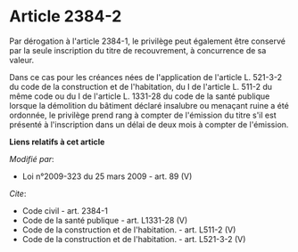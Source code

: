 # Article 2384-2

Par dérogation à l'article 2384-1, le privilège peut également être conservé par la seule inscription du titre de
recouvrement, à concurrence de sa valeur. 

Dans ce cas pour les créances nées de l'application de l'article L. 521-3-2 du code de la construction et de l'habitation, du
I de l'article L. 511-2 du même code ou du I de l'article L. 1331-28 du code de la santé publique lorsque la démolition du
bâtiment déclaré insalubre ou menaçant ruine a été ordonnée, le privilège prend rang à compter de l'émission du titre s'il
est présenté à l'inscription dans un délai de deux mois à compter de l'émission.

**Liens relatifs à cet article**

_Modifié par_:

  - Loi n°2009-323 du 25 mars 2009 - art. 89 (V)

_Cite_:

  - Code civil - art. 2384-1
  - Code de la santé publique - art. L1331-28 (V)
  - Code de la construction et de l'habitation. - art. L511-2 (V)
  - Code de la construction et de l'habitation. - art. L521-3-2 (V)
